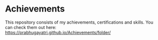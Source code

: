 # Achievements
This repository consists of my achievements, certifications and skills.
You can check them out here: https://prabhugayatri.github.io/Achievements/folder/
